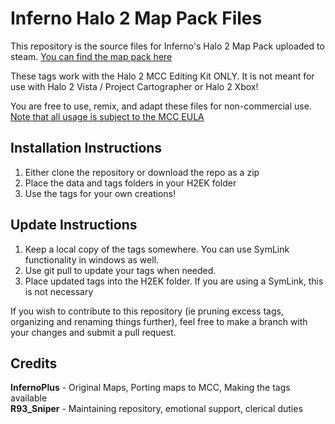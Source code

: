 # Inferno Halo 2 Map Pack Files
This repository is the source files for Inferno's Halo 2 Map Pack uploaded to steam. [You can find the map pack here](null)

These tags work with the Halo 2 MCC Editing Kit ONLY. It is not meant for use with Halo 2 Vista / Project Cartographer or Halo 2 Xbox!

You are free to use, remix, and adapt these files for non-commercial use. [Note that all usage is subject to the MCC EULA](https://www.halowaypoint.com/halo-the-master-chief-collection/eula)


Installation Instructions
----------------------------------------------------------------------------------------------
1. Either clone the repository or download the repo as a zip
2. Place the data and tags folders in your H2EK folder
3. Use the tags for your own creations!


Update Instructions
----------------------------------------------------------------------------------------------
1. Keep a local copy of the tags somewhere. You can use SymLink functionality in windows as well.
2. Use git pull to update your tags when needed.
3. Place updated tags into the H2EK folder. If you are using a SymLink, this is not necessary


If you wish to contribute to this repository (ie pruning excess tags, organizing and renaming things further), feel free to make a branch with your changes and submit a pull request.


Credits
----------------------------------------------------------------------------------------------
**InfernoPlus** - Original Maps, Porting maps to MCC, Making the tags available </br>
**R93_Sniper** -  Maintaining repository, emotional support, clerical duties